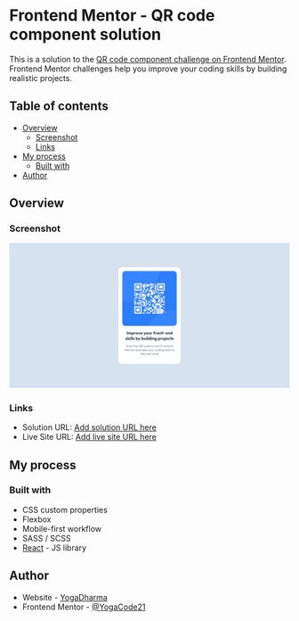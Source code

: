 # Frontend Mentor - QR code component solution

This is a solution to the [QR code component challenge on Frontend Mentor](https://www.frontendmentor.io/challenges/qr-code-component-iux_sIO_H). Frontend Mentor challenges help you improve your coding skills by building realistic projects.

## Table of contents

- [Overview](#overview)
  - [Screenshot](#screenshot)
  - [Links](#links)
- [My process](#my-process)
  - [Built with](#built-with)
- [Author](#author)

## Overview

### Screenshot

![](./src/design/thumbnail.jpeg)

### Links

- Solution URL: [Add solution URL here](https://www.frontendmentor.io/solutions/qr-code-component-using-react-js-and-scss-WhznSo0PFv)
- Live Site URL: [Add live site URL here](https://yoga-qr-code.netlify.app/)

## My process

### Built with

- CSS custom properties
- Flexbox
- Mobile-first workflow
- SASS / SCSS
- [React](https://reactjs.org/) - JS library

## Author

- Website - [YogaDharma](./)
- Frontend Mentor - [@YogaCode21](https://www.frontendmentor.io/profile/YogaCode21)
